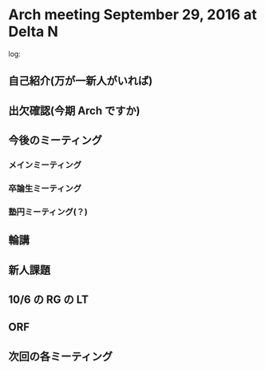 # Arch meeting September 29, 2016 at Delta N
log:

自己紹介(万が一新人がいれば)
------

出欠確認(今期 Arch ですか)
------

今後のミーティング
------
### メインミーティング
### 卒論生ミーティング
### 塾円ミーティング(？)

輪講
------

新人課題
------

10/6 の RG の LT
------

ORF
-------

次回の各ミーティング
------
